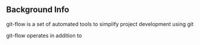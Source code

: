 <h2>Background Info</h2>

<p>git-flow is a set of automated tools to simplify project development using git</p>
<p>git-flow operates in addition to </p>
